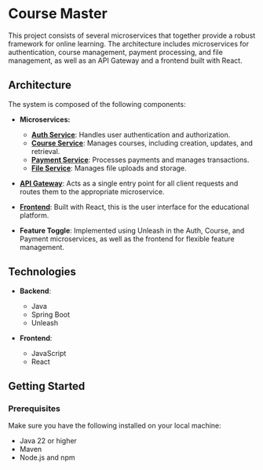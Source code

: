 # Course Master

This project consists of several microservices that together provide a robust framework for online learning. The architecture includes microservices for authentication, course management, payment processing, and file management, as well as an API Gateway and a frontend built with React.

## Architecture

The system is composed of the following components:

-   **Microservices:**

    -   [**Auth Service**](./auth-service/README.md): Handles user authentication and authorization.
    -   [**Course Service**](./course-service/README.md): Manages courses, including creation, updates, and retrieval.
    -   [**Payment Service**](./payment-service/README.md): Processes payments and manages transactions.
    -   [**File Service**](./file-storage/README.md): Manages file uploads and storage.

-   [**API Gateway**](./api-gateway/README.md): Acts as a single entry point for all client requests and routes them to the appropriate microservice.

-   [**Frontend**](./frontend/README.md): Built with React, this is the user interface for the educational platform.

-   **Feature Toggle**: Implemented using Unleash in the Auth, Course, and Payment microservices, as well as the frontend for flexible feature management.

## Technologies

-   **Backend**:

    -   Java
    -   Spring Boot
    -   Unleash

-   **Frontend**:

    -   JavaScript
    -   React

## Getting Started

### Prerequisites

Make sure you have the following installed on your local machine:

-   Java 22 or higher
-   Maven
-   Node.js and npm
